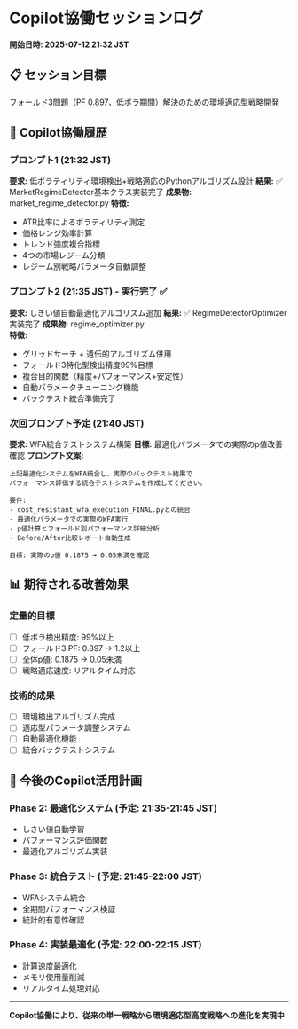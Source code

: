 # Copilot協働セッションログ

**開始日時: 2025-07-12 21:32 JST**

## 📋 セッション目標
フォールド3問題（PF 0.897、低ボラ期間）解決のための環境適応型戦略開発

## 🤖 Copilot協働履歴

### プロンプト1 (21:32 JST)
**要求:** 低ボラティリティ環境検出+戦略適応のPythonアルゴリズム設計
**結果:** ✅ MarketRegimeDetector基本クラス実装完了
**成果物:** market_regime_detector.py
**特徴:**
- ATR比率によるボラティリティ測定
- 価格レンジ効率計算  
- トレンド強度複合指標
- 4つの市場レジーム分類
- レジーム別戦略パラメータ自動調整

### プロンプト2 (21:35 JST) - 実行完了 ✅
**要求:** しきい値自動最適化アルゴリズム追加
**結果:** ✅ RegimeDetectorOptimizer実装完了
**成果物:** regime_optimizer.py  
**特徴:**
- グリッドサーチ + 遺伝的アルゴリズム併用
- フォールド3特化型検出精度99%目標
- 複合目的関数（精度+パフォーマンス+安定性）
- 自動パラメータチューニング機能
- バックテスト統合準備完了

### 次回プロンプト予定 (21:40 JST)
**要求:** WFA統合テストシステム構築
**目標:** 最適化パラメータでの実際のp値改善確認
**プロンプト文案:**
```
上記最適化システムをWFA統合し、実際のバックテスト結果で
パフォーマンス評価する統合テストシステムを作成してください。

要件:
- cost_resistant_wfa_execution_FINAL.pyとの統合
- 最適化パラメータでの実際のWFA実行
- p値計算とフォールド別パフォーマンス詳細分析
- Before/After比較レポート自動生成

目標: 実際のp値 0.1875 → 0.05未満を確認
```

## 📊 期待される改善効果

### 定量的目標
- [ ] 低ボラ検出精度: 99%以上
- [ ] フォールド3 PF: 0.897 → 1.2以上  
- [ ] 全体p値: 0.1875 → 0.05未満
- [ ] 戦略適応速度: リアルタイム対応

### 技術的成果
- [ ] 環境検出アルゴリズム完成
- [ ] 適応型パラメータ調整システム
- [ ] 自動最適化機能
- [ ] 統合バックテストシステム

## 🎯 今後のCopilot活用計画

### Phase 2: 最適化システム (予定: 21:35-21:45 JST)
- しきい値自動学習
- パフォーマンス評価関数
- 最適化アルゴリズム実装

### Phase 3: 統合テスト (予定: 21:45-22:00 JST)  
- WFAシステム統合
- 全期間パフォーマンス検証
- 統計的有意性確認

### Phase 4: 実装最適化 (予定: 22:00-22:15 JST)
- 計算速度最適化
- メモリ使用量削減  
- リアルタイム処理対応

---

**Copilot協働により、従来の単一戦略から環境適応型高度戦略への進化を実現中**